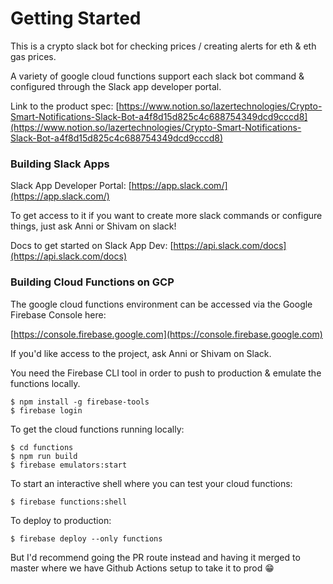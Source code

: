 # Getting Started

This is a crypto slack bot for checking prices / creating alerts for eth & eth gas prices.

A variety of google cloud functions support each slack bot command & configured through the Slack app developer portal.

Link to the product spec: [https://www.notion.so/lazertechnologies/Crypto-Smart-Notifications-Slack-Bot-a4f8d15d825c4c688754349dcd9cccd8](https://www.notion.so/lazertechnologies/Crypto-Smart-Notifications-Slack-Bot-a4f8d15d825c4c688754349dcd9cccd8)

### Building Slack Apps

Slack App Developer Portal: [https://app.slack.com/](https://app.slack.com/)

To get access to it if you want to create more slack commands or configure things, just ask Anni or Shivam on slack!

Docs to get started on Slack App Dev: [https://api.slack.com/docs](https://api.slack.com/docs)

### Building Cloud Functions on GCP

The google cloud functions environment can be accessed via the Google Firebase Console here:

[https://console.firebase.google.com](https://console.firebase.google.com)

If you'd like access to the project, ask Anni or Shivam on Slack.

You need the Firebase CLI tool in order to push to production & emulate the functions locally.

```
$ npm install -g firebase-tools
$ firebase login
```

To get the cloud functions running locally:

```
$ cd functions
$ npm run build
$ firebase emulators:start
```
To start an interactive shell where you can test your cloud functions: 

```
$ firebase functions:shell
```
To deploy to production:

```
$ firebase deploy --only functions
```
But I'd recommend going the PR route instead and having it merged to master where we have Github Actions setup to take it to prod 😁


